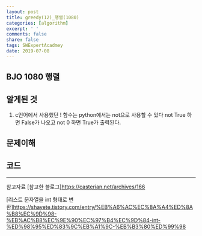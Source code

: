```yaml
---
layout: post
title: greedy(12)_행렬(1080)
categories: [algorithm]
excerpt: ' '
comments: false
share: false
tags: SWExpertAcadmey
date: 2019-07-08
---
```


## BJO 1080 행렬

## 알게된 것

1. c언어에서 사용했던 ! 함수는 python에서는 not으로 사용할 수 있다
   not True 하면 False가 나오고
   not 0 하면 True가 출력된다.

## 문제이해

## 코드

---

참고자료
[참고한 블로그]<https://casterian.net/archives/166>

[리스트 문자열을 int 형태로 변환]<https://shayete.tistory.com/entry/%EB%A6%AC%EC%8A%A4%ED%8A%B8%EC%9D%98-%EB%AC%B8%EC%9E%90%EC%97%B4%EC%9D%84-int-%ED%98%95%ED%83%9C%EB%A1%9C-%EB%B3%80%ED%99%98>
